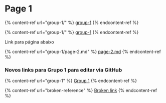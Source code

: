 # Page 1

{% content-ref url="group-1/" %}
[group-1](group-1/)
{% endcontent-ref %}

{% content-ref url="group-1/" %}
[group-1](group-1/)
{% endcontent-ref %}

Link para página abaixo

{% content-ref url="group-1/page-2.md" %}
[page-2.md](group-1/page-2.md)
{% endcontent-ref %}

### Novos links para Grupo 1 para editar via GitHub

{% content-ref url="group-1" %}
[Group 1](group-1)
{% endcontent-ref %}

{% content-ref url="broken-reference" %}
[Broken link](broken-reference)
{% endcontent-ref %}
